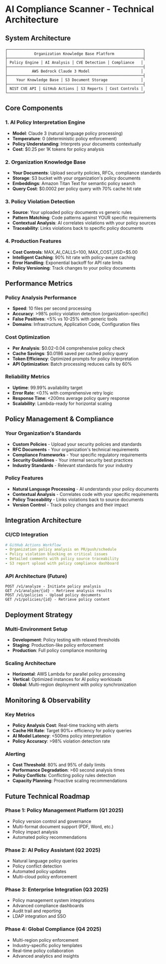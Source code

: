 # AI Compliance Scanner - Technical Architecture

## System Architecture
```
┌─────────────────────────────────────────────────────────────┐
│            Organization Knowledge Base Platform             │
├─────────────────────────────────────────────────────────────┤
│ Policy Engine │ AI Analysis │ CVE Detection │ Compliance   │
├─────────────────────────────────────────────────────────────┤
│           AWS Bedrock Claude 3 Model                       │
├─────────────────────────────────────────────────────────────┤
│    Your Knowledge Base │ S3 Document Storage               │
├─────────────────────────────────────────────────────────────┤
│ NIST CVE API │ GitHub Actions │ S3 Reports │ Cost Controls │
└─────────────────────────────────────────────────────────────┘
```

## Core Components

### 1. AI Policy Interpretation Engine
- **Model**: Claude 3 (natural language policy processing)
- **Temperature**: 0 (deterministic policy enforcement)
- **Policy Understanding**: Interprets your documents contextually
- **Cost**: $0.25 per 1K tokens for policy analysis

### 2. Organization Knowledge Base
- **Your Documents**: Upload security policies, RFCs, compliance standards
- **Storage**: S3 bucket with your organization's policy documents
- **Embeddings**: Amazon Titan Text for semantic policy search
- **Query Cost**: $0.0002 per policy query with 70% cache hit rate

### 3. Policy Violation Detection
- **Source**: Your uploaded policy documents vs generic rules
- **Pattern Matching**: Code patterns against YOUR specific requirements
- **Contextual Analysis**: AI correlates violations with your policy sources
- **Traceability**: Links violations back to specific policy documents

### 4. Production Features
- **Cost Controls**: MAX_AI_CALLS=100, MAX_COST_USD=$5.00
- **Intelligent Caching**: 90% hit rate with policy-aware caching
- **Error Handling**: Exponential backoff for API rate limits
- **Policy Versioning**: Track changes to your policy documents

## Performance Metrics

### Policy Analysis Performance
- **Speed**: 10 files per second processing
- **Accuracy**: >98% policy violation detection (organization-specific)
- **False Positives**: <5% vs 10-25% with generic tools
- **Domains**: Infrastructure, Application Code, Configuration files

### Cost Optimization
- **Per Analysis**: $0.02-0.04 comprehensive policy check
- **Cache Savings**: $0.0186 saved per cached policy query
- **Token Efficiency**: Optimized prompts for policy interpretation
- **API Optimization**: Batch processing reduces calls by 60%

### Reliability Metrics
- **Uptime**: 99.99% availability target
- **Error Rate**: <0.1% with comprehensive retry logic
- **Response Time**: <200ms average policy query response
- **Scalability**: Lambda-ready for horizontal scaling

## Policy Management & Compliance

### Your Organization's Standards
- **Custom Policies** - Upload your security policies and standards
- **RFC Documents** - Your organization's technical requirements
- **Compliance Frameworks** - Your specific regulatory requirements
- **Security Guidelines** - Your internal security best practices
- **Industry Standards** - Relevant standards for your industry

### Policy Features
- **Natural Language Processing** - AI understands your policy documents
- **Contextual Analysis** - Correlates code with your specific requirements
- **Policy Traceability** - Links violations back to source documents
- **Version Control** - Track policy changes and their impact

## Integration Architecture

### CI/CD Integration
```yaml
# GitHub Actions Workflow
- Organization policy analysis on PR/push/schedule
- Policy violation blocking on critical issues
- Detailed comments with policy source traceability
- S3 report upload with policy compliance dashboard
```

### API Architecture (Future)
```
POST /v1/analyze - Initiate policy analysis
GET /v1/analyze/{id} - Retrieve analysis results
POST /v1/policies - Upload policy documents
GET /v1/policies/{id} - Retrieve policy content
```

## Deployment Strategy

### Multi-Environment Setup
- **Development**: Policy testing with relaxed thresholds
- **Staging**: Production-like policy enforcement
- **Production**: Full policy compliance monitoring

### Scaling Architecture
- **Horizontal**: AWS Lambda for parallel policy processing
- **Vertical**: Optimized instances for AI policy workloads
- **Global**: Multi-region deployment with policy synchronization

## Monitoring & Observability

### Key Metrics
- **Policy Analysis Cost**: Real-time tracking with alerts
- **Cache Hit Rate**: Target 90%+ efficiency for policy queries
- **AI Model Latency**: <500ms policy interpretation
- **Policy Accuracy**: >98% violation detection rate

### Alerting
- **Cost Threshold**: 80% and 95% of daily limits
- **Performance Degradation**: >60 second analysis times
- **Policy Conflicts**: Conflicting policy rules detection
- **Capacity Planning**: Proactive scaling recommendations

## Future Technical Roadmap

### Phase 1: Policy Management Platform (Q1 2025)
- Policy version control and governance
- Multi-format document support (PDF, Word, etc.)
- Policy impact analysis
- Automated policy recommendations

### Phase 2: AI Policy Assistant (Q2 2025)
- Natural language policy queries
- Policy conflict detection
- Automated policy updates
- Multi-cloud policy enforcement

### Phase 3: Enterprise Integration (Q3 2025)
- Policy management system integrations
- Advanced compliance dashboards
- Audit trail and reporting
- LDAP integration and SSO

### Phase 4: Global Compliance (Q4 2025)
- Multi-region policy enforcement
- Industry-specific policy templates
- Real-time policy collaboration
- Advanced analytics and insights
